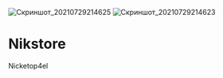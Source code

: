 ![Скриншот_20210729214625](https://user-images.githubusercontent.com/87622008/127532149-3f08158b-a7e4-44ab-a630-42488e7b99ab.png)
![Скриншот_20210729214623](https://user-images.githubusercontent.com/87622008/127532156-b720cc00-f3ec-4227-a18e-8c87a2b0a0db.png)
# Nikstore
Nicketop4el
